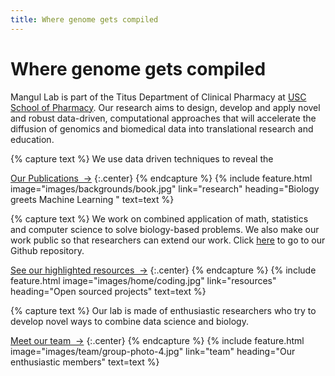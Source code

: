```yaml
---
title: Where genome gets compiled
---
```


# Where genome gets compiled

Mangul Lab is part of the Titus Department of Clinical Pharmacy at [USC School of Pharmacy](https://pharmacyschool.usc.edu/). Our research aims to design, develop and apply novel and robust data-driven, computational approaches that will accelerate the diffusion of genomics and biomedical data into translational research and education.

<!-- section break -->

{% capture text %}
We use data driven techniques to reveal the

[Our Publications &nbsp;→](research)
{:.center}
{% endcapture %}
{%
  include feature.html
  image="images/backgrounds/book.jpg"
  link="research"
  heading="Biology greets Machine Learning "
  text=text
%}

{% capture text %}
We work on combined application of math, statistics and computer science to solve biology-based problems. We also make our work public so that researchers can extend our work. Click [here](https://github.com/Mangul-Lab-USC/) to go to our Github repository.

[See our highlighted resources &nbsp;→](resources)
{:.center}
{% endcapture %}
{%
  include feature.html
  image="images/home/coding.jpg"
  link="resources"
  heading="Open sourced projects"
  text=text
%}

{% capture text %}
Our lab is made of enthusiastic researchers who try to develop novel ways to combine data science and biology.


[Meet our team &nbsp;→](team)
{:.center}
{% endcapture %}
{%
  include feature.html
  image="images/team/group-photo-4.jpg"
  link="team"
  heading="Our enthusiastic members"
  text=text
%}
